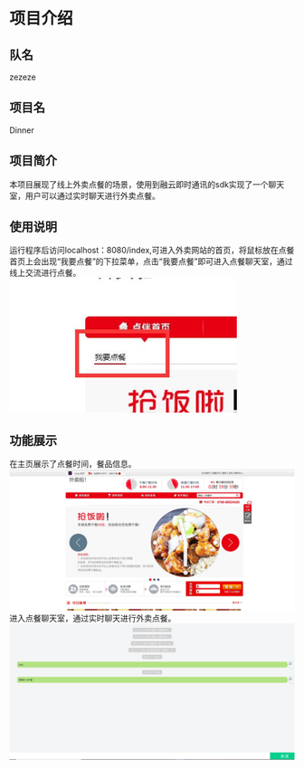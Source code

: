 # 项目介绍  
## 队名  
zezeze
## 项目名  
Dinner    

## 项目简介  
本项目展现了线上外卖点餐的场景，使用到融云即时通讯的sdk实现了一个聊天室，用户可以通过实时聊天进行外卖点餐。  

## 使用说明  
运行程序后访问localhost：8080/index,可进入外卖网站的首页，将鼠标放在点餐首页上会出现“我要点餐”的下拉菜单，点击“我要点餐”即可进入点餐聊天室，通过线上交流进行点餐。
![点餐入口](images/点餐入口.jpg)   

## 功能展示  
在主页展示了点餐时间，餐品信息。  
![主页](images/主页.jpg)  
进入点餐聊天室，通过实时聊天进行外卖点餐。  
![聊天点餐](images/聊天点餐.jpg)  